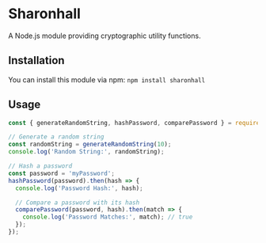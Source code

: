 # Sharonhall

A Node.js module providing cryptographic utility functions.

## Installation

You can install this module via npm: `npm install sharonhall`

## Usage
```javascript
const { generateRandomString, hashPassword, comparePassword } = require('crypto-utils');

// Generate a random string
const randomString = generateRandomString(10);
console.log('Random String:', randomString);

// Hash a password
const password = 'myPassword';
hashPassword(password).then(hash => {
  console.log('Password Hash:', hash);

  // Compare a password with its hash
  comparePassword(password, hash).then(match => {
    console.log('Password Matches:', match); // true
  });
});
```
